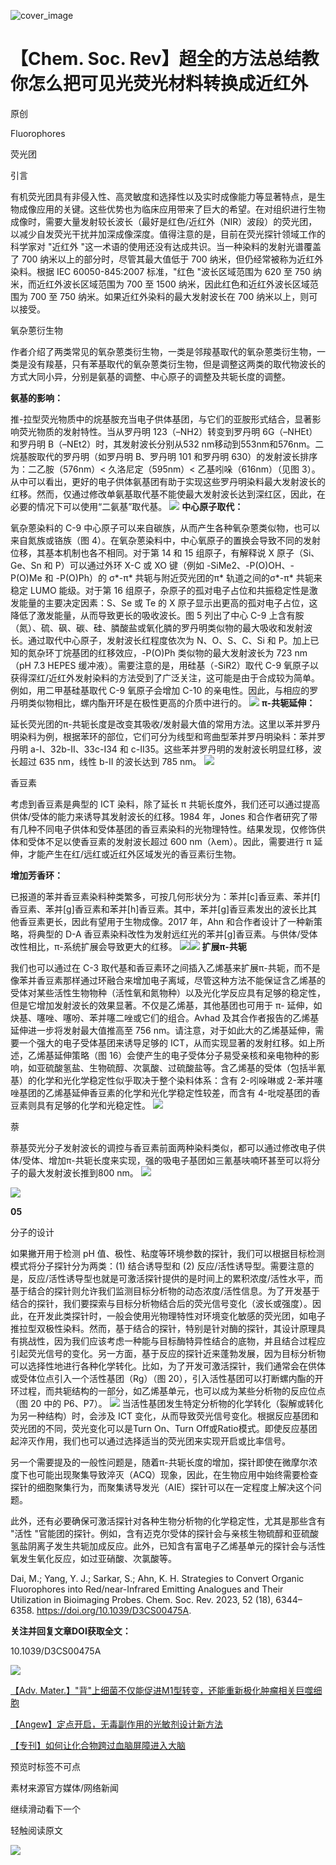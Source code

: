 ﻿![cover_image](https://mmbiz.qpic.cn/mmbiz_jpg/wzBk7nZmzgrXvtS2dibg6qE1EiaiaGuRp8ZUTlOxJRFKniaElzNat8dJq6TNSZwicKWdXcstLZy5znwGogaCibsTGc1w/0?wx_fmt=jpeg) 

#  【Chem. Soc. Rev】超全的方法总结教你怎么把可见光荧光材料转换成近红外 
 
 原创

Fluorophores

荧光团



引言

有机荧光团具有非侵入性、高灵敏度和选择性以及实时成像能力等显著特点，是生物成像应用的关键。这些优势也为临床应用带来了巨大的希望。在对组织进行生物成像时，需要大量发射较长波长（最好是红色/近红外（NIR）波段）的荧光团，以减少自发荧光干扰并加深成像深度。值得注意的是，目前在荧光探针领域工作的科学家对 "近红外 "这一术语的使用还没有达成共识。当一种染料的发射光谱覆盖了 700 纳米以上的部分时，尽管其最大值低于 700 纳米，但仍经常被称为近红外染料。根据 IEC 60050-845:2007 标准，"红色 "波长区域范围为 620 至 750 纳米，而近红外波长区域范围为 700 至 1500 纳米，因此红色和近红外波长区域范围为 700 至 750 纳米。如果近红外染料的最大发射波长在 700 纳米以上，则可以接受。



氧杂蒽衍生物

作者介绍了两类常见的氧杂蒽类衍生物，一类是邻羧基取代的氧杂蒽类衍生物，一类是没有羧基，只有苯基取代的氧杂蒽类衍生物，但是调整这两类的取代物波长的方式大同小异，分别是氨基的调整、中心原子的调整及共轭长度的调整。

**氨基的影响：**

推-拉型荧光物质中的烷基胺充当电子供体基团，与它们的亚胺形式结合，显著影响荧光物质的发射特性。当从罗丹明 123（–NH2）转变到罗丹明 6G（–NHEt）和罗丹明 B（–NEt2）时，其发射波长分别从532 nm移动到553nm和576nm。二烷基胺取代的罗丹明（如罗丹明 B、罗丹明 101 和罗丹明 630）的发射波长排序为：二乙胺（576nm）&lt; 久洛尼定（595nm）&lt; 乙基吲哚（616nm）（见图 3）。从中可以看出，更好的电子供体氨基团有助于实现这些罗丹明染料最大发射波长的红移。然而，仅通过修改单氨基取代基不能使最大发射波长达到深红区，因此，在必要的情况下可以使用“二氨基”取代基。
![](../asset/2023-10-10_64abc75382749e6549d3d8d1bb250b9b_0.gif)
**中心原子取代：**

氧杂蒽染料的 C-9 中心原子可以来自碳族，从而产生各种氧杂蒽类似物，也可以来自氮族或铬族（图 4）。在氧杂蒽染料中，中心氧原子的置换会导致不同的发射位移，其基本机制也各不相同。对于第 14 和 15 组原子，有解释说 X 原子（Si、Ge、Sn 和 P）可以通过外环 X-C 或 XO 键（例如 -SiMe2、-P(O)OH、-P(O)Me 和 -P(O)Ph）的 σ\*-π\* 共轭与附近荧光团的π\* 轨道之间的σ\*-π\* 共轭来稳定 LUMO 能级。对于第 16 组原子，杂原子的孤对电子占位和共振稳定性是激发能量的主要决定因素：S、Se 或 Te 的 X 原子显示出更高的孤对电子占位，这降低了激发能量，从而导致更长的吸收波长。图 5 列出了中心 C-9 上含有胺（氮）、硫、砜、碳、硅、膦酸盐或氧化膦的罗丹明类似物的最大吸收和发射波长。通过取代中心原子，发射波长红程度依次为 N、O、S、C、Si 和 P。加上已知的氮杂环丁烷基团的红移效应，-P(O)Ph 类似物的最大发射波长为 723 nm（pH 7.3 HEPES 缓冲液）。需要注意的是，用硅基（-SiR2）取代 C-9 氧原子以获得深红/近红外发射染料的方法受到了广泛关注，这可能是由于合成较为简单。例如，用二甲基硅基取代 C-9 氧原子会增加 C-10 的亲电性。因此，与相应的罗丹明类似物相比，螺内酯开环是在极性更高的介质中进行的。
![](../asset/2023-10-10_42f4bc90101efb775e8883b795111035_1.gif)
**π-共轭延伸：**

延长荧光团的π-共轭长度是改变其吸收/发射最大值的常用方法。这里以苯并罗丹明染料为例，根据苯环的部位，它们可分为线型和弯曲型苯并罗丹明染料：苯并罗丹明 a-I、32b-II、33c-I34 和 c-II35。这些苯并罗丹明的发射波长明显红移，波长超过 635 nm，线性 b-II 的波长达到 785 nm。
![](../asset/2023-10-10_ba28261d292c977064f7dbb349512941_2.gif)



香豆素

考虑到香豆素是典型的 ICT 染料，除了延长 π 共轭长度外，我们还可以通过提高供体/受体的能力来诱导其发射波长的红移。1984 年，Jones 和合作者研究了带有几种不同电子供体和受体基团的香豆素染料的光物理特性。结果发现，仅修饰供体和受体不足以使香豆素的发射波长超过 600 nm（λem）。因此，需要进行 π 延伸，才能产生在红/远红或近红外区域发光的香豆素衍生物。

**增加芳香环：**

已报道的苯并香豆素染料种类繁多，可按几何形状分为：苯并[c]香豆素、苯并[f]香豆素、苯并[g]香豆素和苯并[h]香豆素。其中，苯并[g]香豆素发出的波长比其他香豆素更长，因此有望用于生物成像。2017 年，Ahn 和合作者设计了一种新策略，将典型的 D-A 香豆素染料改性为发射远红光的苯并[g]香豆素。与供体/受体改性相比，π-系统扩展会导致更大的红移。
![](../asset/2023-10-10_37649af27e9fb8c59106ae18951a7a41_3.gif)![](../asset/2023-10-10_a1ca331fae4e2fd67e97ccc6345558a6_4.gif)
**扩展π-共轭**

我们也可以通过在 C-3 取代基和香豆素环之间插入乙烯基来扩展π-共轭，而不是像苯并香豆素那样通过环融合来增加电子离域，尽管这种方法不能保证含乙烯基的受体对某些活性生物物种（活性氧和氮物种）以及光化学反应具有足够的稳定性，但是它增加发射波长的效果显著。不仅是乙烯基，其他基团也可用于 π- 延伸，如炔基、噻唑、噻吩、苯并噻二唑或它们的组合。Avhad 及其合作者报告的乙烯基延伸进一步将发射最大值推高至 756 nm。请注意，对于如此大的乙烯基延伸，需要一个强大的电子受体基团来诱导足够的 ICT，从而实现显著的发射红移。如上所述，乙烯基延伸策略（图 16）会使产生的电子受体分子易受亲核和亲电物种的影响，如亚硫酸氢盐、生物硫醇、次氯酸、过硫酸盐等。含乙烯基的受体（包括半氰基）的化学和光化学稳定性似乎取决于整个染料体系：含有 2-吲哚啉或 2-苯并噻唑基团的乙烯基延伸香豆素的化学和光化学稳定性较差，而含有 4-吡啶基团的香豆素则具有足够的化学和光稳定性。
![](../asset/2023-10-10_8b59fa15930cfe5728d03cf2721fd1c3_5.gif)


萘

萘基荧光分子发射波长的调控与香豆素前面两种染料类似，都可以通过修改电子供体/受体、增加π-共轭长度来实现，强的吸电子基团如三氰基呋喃环甚至可以将分子的最大发射波长推到800 nm。
![](../asset/2023-10-10_de8a6cf01349d5e7690137680ef6393f_6.gif)

![](../asset/2023-10-10_ac47b67f75d14469dc5c3b4873375d69_7.gif)

**05**

分子的设计

如果撇开用于检测 pH 值、极性、粘度等环境参数的探针，我们可以根据目标检测模式将分子探针分为两类：(1) 结合诱导型和 (2) 反应/活性诱导型。需要注意的是，反应/活性诱导型也就是可激活探针提供的是时间上的累积浓度/活性水平，而基于结合的探针则允许我们监测目标分析物的动态浓度/活性信息。为了开发基于结合的探针，我们要探索与目标分析物结合后的荧光信号变化（波长或强度）。因此，在开发此类探针时，一般会使用光物理特性对环境变化敏感的荧光团，如电子推拉型双极性染料。然而，基于结合的探针，特别是针对酶的探针，其设计原理具有挑战性，因为我们应该考虑一种能与目标酶特异性结合的底物，并且结合过程应引起荧光信号的变化。另一方面，基于反应的探针近来蓬勃发展，因为目标分析物可以选择性地进行各种化学转化。比如，为了开发可激活探针，我们通常会在供体或受体位点引入一个活性基团（Rg）（图 20），引入活性基团可以打断螺内酯的开环过程，而共轭结构的一部分，如乙烯基单元，也可以成为某些分析物的反应位点（图 20 中的 P6、P7）。
![](../asset/2023-10-10_1b0af9477fdcd4b3b2e4952819686293_8.gif)
当活性基团发生特定分析物的化学转化（裂解或转化为另一种结构）时，会涉及 ICT 变化，从而导致荧光信号变化。根据反应基团和荧光团的不同，荧光变化可以是Turn On、Turn Off或Ratio模式。即使反应基团起淬灭作用，我们也可以通过选择适当的荧光团来实现开启或比率信号。

另一个需要提及的一般性问题是，随着π-共轭长度的增加，探针即使在微摩尔浓度下也可能出现聚集导致淬灭（ACQ）现象，因此，在生物应用中始终需要检查探针的细胞聚集行为，而聚集诱导发光（AIE）探针可以在一定程度上解决这个问题。

此外，还有必要确保可激活探针对各种生物分析物的化学稳定性，尤其是那些含有 "活性 "官能团的探针。例如，含有迈克尔受体的探针会与亲核生物硫醇和亚硫酸氢盐阴离子发生共轭加成反应。此外，已知含有富电子乙烯基单元的探针会与活性氧发生氧化反应，如过亚硝酸、次氯酸等。

Dai, M.; Yang, Y. J.; Sarkar, S.; Ahn, K. H. Strategies to Convert Organic Fluorophores into Red/near-Infrared Emitting Analogues and Their Utilization in Bioimaging Probes. Chem. Soc. Rev. 2023, 52 (18), 6344–6358. https://doi.org/10.1039/D3CS00475A.

**关注并回复文章DOI获取全文：**

10.1039/D3CS00475A

![](../asset/2023-10-10_eb46ebd50de486a852e98de208de520d_9.png)


[【Adv. Mater.】"背"上细菌不仅能促进M1型转变，还能重新极化肿瘤相关巨噬细胞](http://mp.weixin.qq.com/s?__biz=MzkzOTI1OTMwNg==&amp;mid=2247484219&amp;idx=1&amp;sn=ce0071d60c05faaa726917b535fd3359&amp;chksm=c2f2e7fef5856ee8679fe4281cd8de03747756f4be8d8d3a0a4ab545aaac9f27446fd86420bf&amp;scene=21#wechat_redirect)



[【Angew】定点开启，无毒副作用的光敏剂设计新方法](http://mp.weixin.qq.com/s?__biz=MzkzOTI1OTMwNg==&amp;mid=2247484193&amp;idx=1&amp;sn=0f1905dd02260722dbb84b9bac54e187&amp;chksm=c2f2e7e4f5856ef2f93a30a066edb3f5ee57744b277b59becb2084ec05cfe58b4250a6420c0d&amp;scene=21#wechat_redirect)



[【专刊】如何让化合物跨过血脑屏障进入大脑](http://mp.weixin.qq.com/s?__biz=MzkzOTI1OTMwNg==&amp;mid=2247484164&amp;idx=1&amp;sn=2d93cf1115c0fcaf2fdadaa02421f4c9&amp;chksm=c2f2e7c1f5856ed7f81de97106cb9f8035882fb0cb1b90ea0c18e0572d82ae1d80b3a938f048&amp;scene=21#wechat_redirect)

预览时标签不可点

素材来源官方媒体/网络新闻

  继续滑动看下一个 

 轻触阅读原文 

  ![](http://mmbiz.qpic.cn/mmbiz_png/wzBk7nZmzgq7v9Dg22Sz7VtfIJUOJaRx0AfgRtlrKZzKwOhTlicicAor2tvrgf1LUONnpYH3wKPRRrtL6nCvs0tQ/0?wx_fmt=png)  

